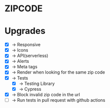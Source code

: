# ZIPCODE

# Upgrades

- [x] -> Responsive
- [x] -> Icons
- [x] -> API(serverless)
- [x] -> Alerts
- [x] -> Meta tags
- [x] -> Render when looking for the same zip code
- [x] -> Tests
  - [x] -> Testing Library
  - [x] -> Cypress
- [x] -> Block invalid zip code in the url
- [ ] -> Run tests in pull request with github actions

